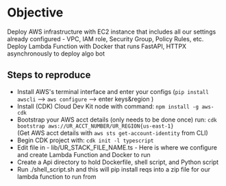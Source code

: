 # Objective

Deploy AWS infrastructure with EC2 instance that includes all our settings already configured - VPC, IAM role, Security Group, Policy Rules, etc. Deploy Lambda Function with Docker that runs FastAPI, HTTPX asynchronously to deploy algo bot

## Steps to reproduce

- Install AWS's terminal interface and enter your configs (`pip install awscli` --> `aws configure` --> enter keys&region )
- Install (CDK) Cloud Dev Kit node with command: `npm install -g aws-cdk`
- Bootstrap your AWS acct details (only needs to be done once) run: `cdk bootstrap aws://UR_ACCT_NUMBER/UR_REGION{us-east-1}`
  <br>(Get AWS acct details with `aws sts get-account-identity` from CLI)
- Begin CDK project with: `cdk init -l typescript`
- Edit file in - lib/UR_STACK_FILE_NAME.ts - Here is where we configure and create Lambda Function and Docker to run
- Create a Api directory to hold Dockerfile, shell script, and Python script
- Run ./shell_script.sh and this will pip install reqs into a zip file for our lambda function to run from

<!-- # Welcome to your CDK TypeScript project

This is a blank project for CDK development with TypeScript.

The `cdk.json` file tells the CDK Toolkit how to execute your app.

## Useful commands

* `npm run build`   compile typescript to js
* `npm run watch`   watch for changes and compile
* `npm run test`    perform the jest unit tests
* `npx cdk deploy`  deploy this stack to your default AWS account/region
* `npx cdk diff`    compare deployed stack with current state
* `npx cdk synth`   emits the synthesized CloudFormation template -->

